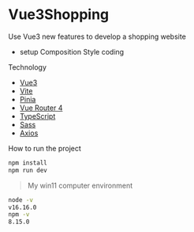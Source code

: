 # Vue3Shopping

Use Vue3 new features to develop a shopping website

- setup Composition Style coding

Technology

- [Vue3](https://vuejs.org/)
- [Vite](https://vitejs.dev/)
- [Pinia](https://pinia.vuejs.org/)
- [Vue Router 4](https://router.vuejs.org/)
- [TypeScript](https://www.typescriptlang.org/)
- [Sass](https://sass-lang.com/)
- [Axios](https://axios-http.com/)

How to run the project

```sh
npm install
npm run dev
```

> My win11 computer environment

```sh
node -v
v16.16.0
npm -v
8.15.0
```
